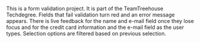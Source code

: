 This is a form validation project.
It is part of the TeamTreehouse Techdegree.
Fields that fail validation turn red and
an error message appears.
There is live feedback for the name and
e-mail field once they lose focus and for
the credit card information and the
e-mail field as the user types.
Selection options are filtered based on previous
selection.